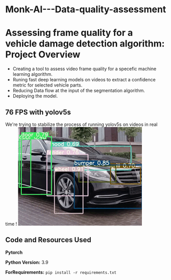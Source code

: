 # Monk-AI---Data-quality-assessment
# Assessing frame quality for a vehicle damage detection algorithm: Project Overview 
* Creating a tool to assess video frame quality for a specefic machine learning algorithm.
* Runing fast deep learning models on videos to extract a confidence metric for selected vehicle parts.
* Reducing Data flow at the input of the segmentation algorithm. 
* Deploying the model.

## 76 FPS with yolov5s
We're trying to stabilize the process of running yolov5s on videos in real time !
![Game Process](https://github.com/aymanemoataz/Monk-AI---Data-quality-assessment/blob/master/Images/git3.gif)



## Code and Resources Used 

**Pytorch**

**Python Version:** 3.9 

**ForRequirements:**  ```pip install -r requirements.txt```   





